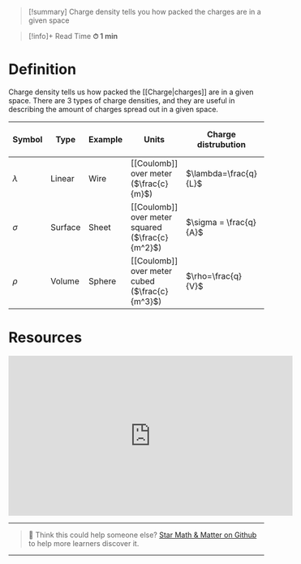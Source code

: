 
> [!summary]
Charge density tells you how packed the charges are in a given space

>[!info]+ Read Time
**⏱ 1 min**

# Definition 
Charge density tells us how packed the [[Charge|charges]] are in a given space. There are 3 types of charge densities, and they are useful in describing the amount of charges spread out in a given space.


| Symbol    | Type    | Example | Units                                                | Charge distrubution    | Integration to find charge |
| --------- | ------- | ------- | ---------------------------------------------------- | ---------------------- | -------------------------- |
| $\lambda$ | Linear  | Wire    | [[Coulomb]] over meter ($\frac{c}{m}$)               | $\lambda=\frac{q}{L}$  | $q=\int \lambda \cdot dl$  |
| $\sigma$  | Surface | Sheet   | [[Coulomb]] over meter squared     ($\frac{c}{m^2}$) | $\sigma = \frac{q}{A}$ | $q=\int \sigma \cdot dA$   |
| $\rho$    | Volume  | Sphere  | [[Coulomb]] over meter cubed    ($\frac{c}{m^3}$)    | $\rho=\frac{q}{V}$     | $q=\int \rho \cdot dV$     |

# Resources
<iframe width="560" height="315" src="https://www.youtube.com/embed/JKp0E8QvUP8?si=VxTg5XhB7EFuRoIn" title="YouTube video player" frameborder="0" allow="accelerometer; autoplay; clipboard-write; encrypted-media; gyroscope; picture-in-picture; web-share" referrerpolicy="strict-origin-when-cross-origin" allowfullscreen></iframe>


---

> 🧪 Think this could help someone else? [Star Math & Matter on Github](https://github.com/rajeevphysics/Obsidian-MathMatter) to help more learners discover it.

---
